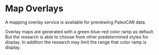 # Map Overlays
A mapping overlay service is available for previewing PaleoCAR data.

Overlay maps are generated with a green-blue-red color ramp as default. But
the research is able to choose from other predetermined styles for display. In
addition the research may limit the range that color ramp is display.

